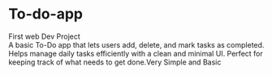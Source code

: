 # To-do-app
First web Dev Project<br>
A basic To-Do app that lets users add, delete, and mark tasks as completed. Helps manage daily tasks efficiently with a clean and minimal UI. Perfect for keeping track of what needs to get done.Very Simple  and Basic

